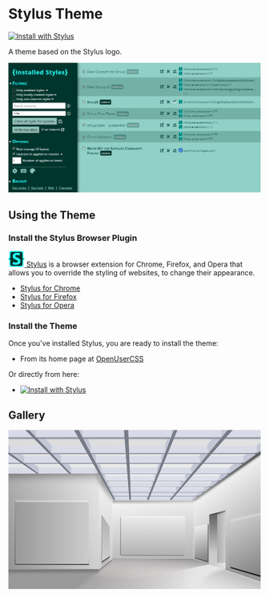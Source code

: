 # Stylus Theme

[![Install with Stylus](https://img.shields.io/badge/Install%20with-Stylus-00adad.svg)](https://github.com/simsrw73/stylus-theme/raw/master/release/theme.user.css)

A theme based on the Stylus logo.

![Theme Preview](screenshots/preview.jpg)


## Using the Theme

### Install the Stylus Browser Plugin

[![Stylus](https://github.com/openstyles/stylus/raw/master/images/icon/32.png) Stylus](https://add0n.com/stylus.html) is a browser extension for Chrome, Firefox, and Opera that allows you to override the styling of websites, to change their appearance.

  * [Stylus for Chrome](https://chrome.google.com/webstore/detail/clngdbkpkpeebahjckkjfobafhncgmne)
  * [Stylus for Firefox](https://addons.mozilla.org/firefox/addon/styl-us/)
  * [Stylus for Opera](https://addons.opera.com/extensions/details/stylus/)


### Install the Theme

Once you've installed Stylus, you are ready to install the theme:

  * From its home page at [OpenUserCSS](https://openusercss.org/)

Or directly from here:

  * [![Install with Stylus](https://img.shields.io/badge/Install%20with-Stylus-00adad.svg)](https://github.com/simsrw73/stylus-theme/raw/master/release/theme.user.css)


## Gallery

![Gallery](screenshots/gallery.jpg)
